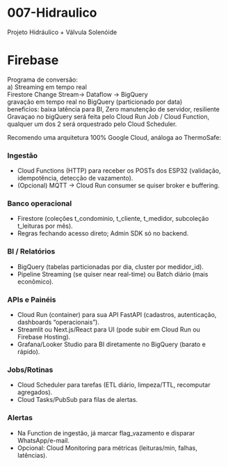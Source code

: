 # 007-Hidraulico
Projeto Hidráulico + Válvula Solenóide 
# Firebase<br>
Programa de conversão: <br>
a) Streaming em tempo real <br>
   Firestore Change Stream-> Dataflow -> BigQuery<br>
   gravação em tempo real no BigQuery (particionado por data)<br>
   beneficios: baixa latência para BI, Zero manutenção de servidor, resiliente<br>
   Gravaçao no bigQuery será feita pelo Cloud Run Job / Cloud Function, qualquer um dos 2 será orquestrado pelo Cloud Scheduler.<br>

Recomendo uma arquitetura 100% Google Cloud, análoga ao ThermoSafe:<br>
### Ingestão
* Cloud Functions (HTTP) para receber os POSTs dos ESP32 (validação, idempotência, detecção de vazamento).<br>
* (Opcional) MQTT → Cloud Run consumer se quiser broker e buffering.<br>
### Banco operacional<br>
* Firestore (coleções t_condominio, t_cliente, t_medidor, subcoleção t_leituras por mês).<br>
* Regras fechando acesso direto; Admin SDK só no backend.<br>
### BI / Relatórios<br>
* BigQuery (tabelas particionadas por dia, cluster por medidor_id).<br>
* Pipeline Streaming (se quiser near real-time) ou Batch diário (mais econômico).<br>
### APIs e Painéis<br>
* Cloud Run (container) para sua API FastAPI (cadastros, autenticação, dashboards “operacionais”).<br>
* Streamlit ou Next.js/React para UI (pode subir em Cloud Run ou Firebase Hosting).<br>
* Grafana/Looker Studio para BI diretamente no BigQuery (barato e rápido).<br>
### Jobs/Rotinas<br>
* Cloud Scheduler para tarefas (ETL diário, limpeza/TTL, recomputar agregados).<br>
* Cloud Tasks/PubSub para filas de alertas.<br>
### Alertas<br>
* Na Function de ingestão, já marcar flag_vazamento e disparar WhatsApp/e-mail.<br>
* Opcional: Cloud Monitoring para métricas (leituras/min, falhas, latências).<br>

